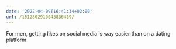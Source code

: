 ```yaml
---
date: '2022-04-09T16:41:34+02:00'
url: /1512802910043836419/
---
```

For men, getting likes on social media is way easier than on a dating platform
